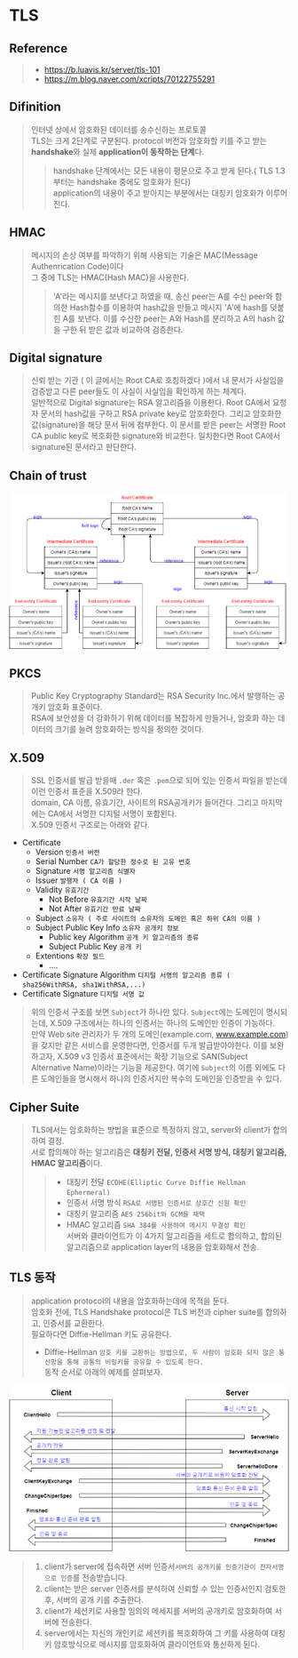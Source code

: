 # TLS
## Reference
> - https://b.luavis.kr/server/tls-101
> - https://m.blog.naver.com/xcripts/70122755291
## Difinition
> 인터넷 상에서 암호화된 데이터를 송수신하는 프로토콜  
> TLS는 크게 2단계로 구분된다. protocol 버전과 암호화할 키를 주고 받는 **handshake**와 실제 **application이 동작하는 단계**다.  
>> handshake 단계에서는 모든 내용이 평문으로 주고 받게 된다.( TLS 1.3 부터는 handshake 중에도 암호화가 된다)  
>> application의 내용이 주고 받아지는 부분에서는 대칭키 암호화가 이루어진다.  
## HMAC
> 메시지의 손상 여부를 파악하기 위해 사용되는 기술은 MAC(Message Authenrication Code)이다  
> 그 중에 TLS는 HMAC(Hash MAC)을 사용한다.  
>> 'A'라는 메시지를 보낸다고 하였을 때, 송신 peer는 A를 수신 peer와 함의한 Hash함수를 이용하여 hash값을 만들고 메시지 'A'에 hash를 덧붙힌 A를 보낸다. 이를 수신한 peer는 A와 Hash를 분리하고 A의 hash 값을 구한 뒤 받은 값과 비교하여 검증한다.  
## Digital signature
> 신뢰 받는 기관 ( 이 글에서는 Root CA로 호칭하겠다 )에서 내 문서가 사실임을 검증받고 다른 peer들도 이 사실이 사실임을 확인하게 하는 체계다.  
> 일반적으로 Digital signature는 RSA 알고리즘을 이용한다. Root CA에서 요청자 문서의 hash값을 구하고 RSA private key로 암호화한다. 그리고 암호화한 값(signature)을 해당 문서 뒤에 첨부한다. 이 문서를 받은 peer는 서명한 Root CA public key로 복호화한 signature와 비교한다. 일치한다면 Root CA에서 signature된 문서라고 판단한다.  

## Chain of trust

   ![](../images/ChainOfTrust.png)

## PKCS
> Public Key Cryptography Standard는 RSA Security Inc.에서 발행하는 공개키 암호화 표준이다.  
> RSA에 보안성을 더 강화하기 위해 데이터를 복잡하게 만들거나, 암호화 하는 데이터의 크기를 늘려 암호화하는 방식을 정의한 것이다.   

## X.509
> SSL 인증서를 발급 받을때 ```.der``` 혹은 ```.pem```으로 되어 있는 인증서 파일을 받는데 이런 인증서 표준을 X.509라 한다.  
> domain, CA 이름, 유효기간, 사이트의 RSA공개키가 들어간다. 그리고 마지막에는 CA에서 서명한 디지털 서명이 포함왼다.  
> X.509 인증서 구조로는 아래와 같다.  
- Certificate
  - Version ```인증서 버전```  
  - Serial Number ```CA가 할당한 정수로 된 고유 번호```  
  - Signature ```서명 알고리즘 식별자```  
  - Issuer ```발행자 ( CA 이름 )```  
  - Validity ```유효기간```  
    - Not Before ```유효기간 시작 날짜```  
    - Not After ```유효기간 만료 날짜```  
  - Subject ```소유자 ( 주로 사이트의 소유자의 도메인 혹은 하위 CA의 이름 )```  
  - Subject Public Key Info ```소유자 공개키 정보```  
    - Public key Algorithm ```공개 키 알고리즘의 종류```  
    - Subject Public Key ```공개 키```  
  - Extentions ```확장 필드```  
    - ....  
- Certificate Signature Algorithm ```디지털 서명의 알고리즘 종류 ( sha256WithRSA, sha1WithRSA,...)```  
- Certificate Signature ```디지털 서명 값```  
> 위의 인증서 구조를 보면 ```Subject```가 하나만 있다. ```Subject```에는 도메인이 명시되는데, X.509 구조에서는 하나의 인증서는 하나의 도메인만 인증이 가능하다.  
> 만약 Web site 관리자가 두 개의 도메인(example.com, www.example.com)을 갖지만 같은 서비스를 운영한다면, 인증서를 두개 발급받아야한다. 이를 보완하고자, X.509 v3 인증서 표준에서는 확장 기능으로 SAN(Subject Alternative Name)이라는 기능을 제공한다. 여기에 ```Subject```의 이름 외에도 다른 도메인들을 명시해서 하나의 인증서지만 복수의 도메인을 인증받을 수 있다.  
 
## Cipher Suite
> TLS에서는 암호화하는 방법을 표준으로 특정하지 않고, server와 client가 합의하여 결정.  
> 서로 합의해야 하는 알고리즘은 **대칭키 전달, 인증서 서명 방식, 대칭키 알고리즘, HMAC 알고리즘**이다.  
>> - 대칭키 전달 ```ECDHE(Elliptic Curve Diffie Hellman Ephermeral)```  
>> - 인증서 서명 방식 ```RSA로 서명된 인증서로 상호간 신원 확인```  
>> - 대칭키 알고리즘 ```AES 256bit와 GCM을 채택```  
>> - HMAC 알고리즘 ```SHA 384를 사용하여 메시지 무결성 확인```  
> 서버와 클라이언트가 이 4가지 알고리즘을 세트로 합의하고, 합의된 알고리즘으로 application layer의 내용을 암호화해서 전송.  

## TLS 동작
> application protocol의 내용을 암호화하는데에 목적을 둔다.  
> 암호화 전에, TLS Handshake protocol은 TLS 버전과 cipher suite를 합의하고, 인증서를 교환한다.  
> 필요하다면 Diffie-Hellman 키도 공유한다.  
> - Diffie-Hellman ```암호 키를 교환하는 방법으로, 두 사람이 암호화 되지 않은 통신망을 통해 공통의 비밀키를 공유할 수 있도록 한다.```  
> 동작 순서로 아래의 예제를 살펴보자.  
 
 ![](../images/handshake.png)

> 1. client가 server에 접속하면 서버 인증서```서버의 공개키를 인증기관이 전자서명으로 인증```를 전송받습니다.  
> 2. client는 받은 server 인증서를 분석하여 신뢰할 수 있는 인증서인지 검토한 후, 서버의 공개 키를 추출한다.  
> 3. client가 세션키로 사용할 임의의 메세지를 서버의 공개키로 암호화하여 서버에 전송한다.  
> 4. server에서는 자신의 개인키로 세션키를 복호화하여 그 키를 사용하여 대칭키 암호방식으로 메시지를 암호화하여 클라이언트와 통신하게 된다.
